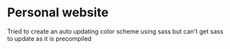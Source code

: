 # Personal website

Tried to create an auto updating color scheme using sass but can't get sass to
update as it is precompiled
